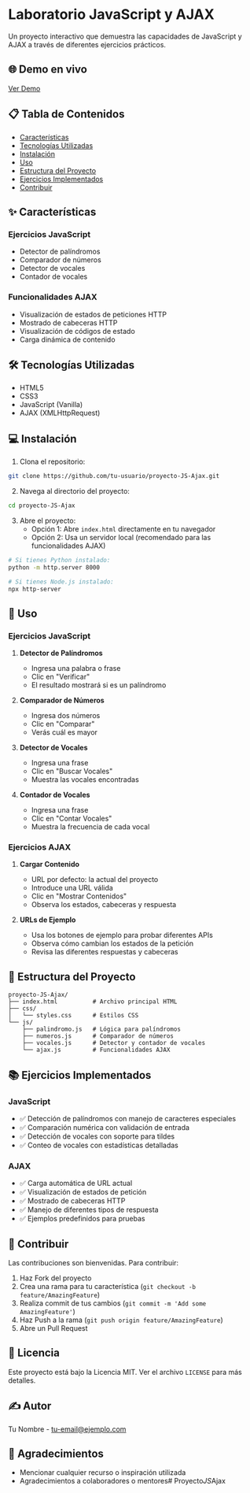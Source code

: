 # Laboratorio JavaScript y AJAX

Un proyecto interactivo que demuestra las capacidades de JavaScript y AJAX a través de diferentes ejercicios prácticos.

## 🌐 Demo en vivo

[Ver Demo](https://proyecto_js_ajax.onrender.com/)

## 📋 Tabla de Contenidos

- [Características](#características)
- [Tecnologías Utilizadas](#tecnologías-utilizadas)
- [Instalación](#instalación)
- [Uso](#uso)
- [Estructura del Proyecto](#estructura-del-proyecto)
- [Ejercicios Implementados](#ejercicios-implementados)
- [Contribuir](#contribuir)

## ✨ Características

### Ejercicios JavaScript
- Detector de palíndromos
- Comparador de números
- Detector de vocales
- Contador de vocales

### Funcionalidades AJAX
- Visualización de estados de peticiones HTTP
- Mostrado de cabeceras HTTP
- Visualización de códigos de estado
- Carga dinámica de contenido

## 🛠️ Tecnologías Utilizadas

- HTML5
- CSS3
- JavaScript (Vanilla)
- AJAX (XMLHttpRequest)

## 💻 Instalación

1. Clona el repositorio:
```bash
git clone https://github.com/tu-usuario/proyecto-JS-Ajax.git
```

2. Navega al directorio del proyecto:
```bash
cd proyecto-JS-Ajax
```

3. Abre el proyecto:
    - Opción 1: Abre `index.html` directamente en tu navegador
    - Opción 2: Usa un servidor local (recomendado para las funcionalidades AJAX)
```bash
# Si tienes Python instalado:
python -m http.server 8000

# Si tienes Node.js instalado:
npx http-server
```

## 🚀 Uso

### Ejercicios JavaScript

1. **Detector de Palíndromos**
    - Ingresa una palabra o frase
    - Clic en "Verificar"
    - El resultado mostrará si es un palíndromo

2. **Comparador de Números**
    - Ingresa dos números
    - Clic en "Comparar"
    - Verás cuál es mayor

3. **Detector de Vocales**
    - Ingresa una frase
    - Clic en "Buscar Vocales"
    - Muestra las vocales encontradas

4. **Contador de Vocales**
    - Ingresa una frase
    - Clic en "Contar Vocales"
    - Muestra la frecuencia de cada vocal

### Ejercicios AJAX

1. **Cargar Contenido**
    - URL por defecto: la actual del proyecto
    - Introduce una URL válida
    - Clic en "Mostrar Contenidos"
    - Observa los estados, cabeceras y respuesta

2. **URLs de Ejemplo**
    - Usa los botones de ejemplo para probar diferentes APIs
    - Observa cómo cambian los estados de la petición
    - Revisa las diferentes respuestas y cabeceras

## 📁 Estructura del Proyecto

```
proyecto-JS-Ajax/
├── index.html          # Archivo principal HTML
├── css/
│   └── styles.css      # Estilos CSS
└── js/
    ├── palindromo.js   # Lógica para palíndromos
    ├── numeros.js      # Comparador de números
    ├── vocales.js      # Detector y contador de vocales
    └── ajax.js         # Funcionalidades AJAX
```

## 📚 Ejercicios Implementados

### JavaScript

- ✅ Detección de palíndromos con manejo de caracteres especiales
- ✅ Comparación numérica con validación de entrada
- ✅ Detección de vocales con soporte para tildes
- ✅ Conteo de vocales con estadísticas detalladas

### AJAX

- ✅ Carga automática de URL actual
- ✅ Visualización de estados de petición
- ✅ Mostrado de cabeceras HTTP
- ✅ Manejo de diferentes tipos de respuesta
- ✅ Ejemplos predefinidos para pruebas

## 🤝 Contribuir

Las contribuciones son bienvenidas. Para contribuir:

1. Haz Fork del proyecto
2. Crea una rama para tu característica (`git checkout -b feature/AmazingFeature`)
3. Realiza commit de tus cambios (`git commit -m 'Add some AmazingFeature'`)
4. Haz Push a la rama (`git push origin feature/AmazingFeature`)
5. Abre un Pull Request

## 📝 Licencia

Este proyecto está bajo la Licencia MIT. Ver el archivo `LICENSE` para más detalles.

## ✍️ Autor

Tu Nombre - [tu-email@ejemplo.com](mailto:tu-email@ejemplo.com)

## 🙏 Agradecimientos

- Mencionar cualquier recurso o inspiración utilizada
- Agradecimientos a colaboradores o mentores#   P r o y e c t o _ J S _ A j a x  
 